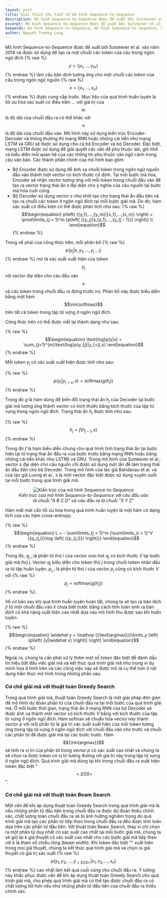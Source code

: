 ```yaml
---
layout: post
title: Giải thích chi tiết về mô hình Sequence-to-Sequence
description: Mô hình Sequence-to-Sequence được đề xuất bởi Sutskever et al. vào năm 2014 và được sử dụng để tạo ra một chuỗi các token của câu trong ngôn ngữ đích làm câu bản dịch tương ứng cho một chuỗi các token của câu trong ngôn ngữ nguồn được cung cấp trước.
excerpt: Mô hình Sequence-to-Sequence được đề xuất bởi Sutskever et al. vào năm 2014 và được sử dụng để tạo ra một chuỗi các token của câu trong ngôn ngữ đích làm câu bản dịch tương ứng cho một chuỗi các token của câu trong ngôn ngữ nguồn được cung cấp trước. Mô hình này sử dụng kiến trúc Encoder-Decoder và thông thường thì mạng RNN hoặc những cải tiến như mạng LSTM và GRU sẽ được sử dụng cho cả bộ Encoder và bộ Decoder. Đặc biệt, mạng LSTM được sử dụng để giải quyết các vấn đề phụ thuộc dài, ghi nhớ và biểu diễn mối quan hệ của các thông tin phụ thuộc vào ngữ cảnh trong câu văn bản.
keywords: mô hình Sequence-to-Sequence, mô hình Sequence to Sequence, Sequence to Sequence model, mô hình Seq2Seq
author: Nguyễn Trường Long
---
```


Mô hình Sequence-to-Sequence được đề xuất bởi Sutskever et al. vào năm 2014 và được sử dụng để tạo ra một chuỗi các token của câu trong ngôn ngữ đích {% raw %}$$ y = \left\{ {{y_1},...,{y_m}} \right\} $${% endraw %} làm câu bản dịch tương ứng cho một chuỗi các token của câu trong ngôn ngữ nguồn {% raw %}$$x = \left\{ {{x_1},...,{x_n}} \right\}$${% endraw %} được cung cấp trước. Mục tiêu của quá trình huấn luyện là tối ưu hóa xác suất có điều kiện ... với giá trị của $$m$$ là độ dài của chuỗi đầu ra có thể khác với $$n$$ là độ dài của chuỗi đầu vào. Mô hình này sử dụng kiến trúc Encoder-Decoder và thông thường thì mạng RNN hoặc những cải tiến như mạng LSTM và GRU sẽ được sử dụng cho cả bộ Encoder và bộ Decoder. Đặc biệt, mạng LSTM được sử dụng để giải quyết các vấn đề phụ thuộc dài, ghi nhớ và biểu diễn mối quan hệ của các thông tin phụ thuộc vào ngữ cảnh trong câu văn bản. Các thành phần chính của mô hình bao gồm:

- Bộ Encoder được sử dụng để ánh xạ chuỗi token trong ngôn ngữ nguồn đầu vào thành một vector có kích thước cố định. Tại mỗi bước mã hóa, Encoder sẽ nhận vector tương ứng với mỗi token trong chuỗi đầu vào để tạo ra vector trạng thái ẩn $s$ đại diện cho ý nghĩa của câu nguồn tại bước mã hóa cuối cùng.
- Bộ Decoder sử dụng vector $s$ như khởi tạo cho trạng thái ẩn đầu tiên và tạo ra chuỗi các token ở ngôn ngữ đích tại mỗi bước giải mã. Do đó, hàm xác suất có điều kiện có thể được phân tích như sau:
{% raw %}
$$\begin{equation}
	p\left( {{y_1},...,{y_m}|{x_1},...,{x_n}} \right) = \prod\limits_{j = 1}^m {p\left( {{y_j}|s,{y_1},...,{y_{j - 1}}} \right)} \\
\end{equation}$$
{% endraw %}

Trong vế phải của công thức trên, mỗi phân bố {% raw %} $$\begin{equation} {p\left( {{y_j}|s,{y_1},...,{y_{j - 1}}} \right)} \end{equation} $$ {% endraw %} mô tả xác suất xuất hiện của token $${y_j}$$ với vector đại diện cho câu đầu vào $$s$$ và các token trong chuỗi đầu ra đứng trước nó. Phân bố này được biểu diễn bằng một hàm $$\rm{softmax}$$ trên tất cả token trong tập từ vựng ở ngôn ngữ đích.


Công thức trên có thể được viết lại thành dạng như sau:

{% raw %}
$$\begin{equation}
\text{log}p(y|x) = \sum_{j=1}^{m}\text{log}p(y_{j}|y_{<j},s)
\end{equation}$$
{% endraw %}

Mỗi token $y_{j}$ có xác suất xuất hiện được tính như sau:

{% raw %}
$$\begin{equation}
p(y_{j}|y_{j<s},s) = \text{softmax}(g(h_{j}))
\end{equation}$$
{% endraw %}

Trong đó $g$ là hàm dùng để biến đổi trạng thái ẩn $h_{j}$ của Decoder tại bước giải mã tương ứng thành vector có kích thước bằng kích thước của tập từ vựng trong ngôn ngữ đích. Trạng thái ẩn $h_{j}$ được tính như sau:

{% raw %}
$$\begin{equation}
h_{j} = f(h_{j-1},s)
\end{equation}$$
{% endraw %}

Trong đó $f$ là hàm biểu diễn chung cho quá trình tính trạng thái ẩn tại bước hiện tại từ trạng thái ẩn đầu ra của bước trước bằng mạng RNN hoặc bằng những cải tiến khác như LSTM} và GRU. Trong mô hình của Sutskever et
al., vector $s$ đại diện cho câu nguồn chỉ được sử dụng một lần để làm trạng thái ẩn đầu tiên cho bộ Decoder. Trong mô hình của tác giả Bahdanau et al. và của tác giả Luong et al., $s$ là một vector đặc biệt được sử dụng xuyên suốt tại mỗi bước trong quá trình giải mã.

<figure class="image">
<center>
  <img src="https://nguyentruonglong.net/images/EndToEndModel.png" alt="Kiến trúc của mô hình Sequence-to-Sequence">
  <figcaption><i>Kiến trúc của mô hình Sequence-to-Sequence với câu đầu vào là chuỗi "A B C D" và câu đầu ra là chuỗi "X Y Z"</i></figcaption>
</center>
</figure>

Hàm mất mát cần tối ưu hóa trong quá trình huấn luyện là một hàm có dạng tích của các hàm cross-entropy:

{% raw %}
$$\begin{equation}
L =  - \sum\limits_{j = 1}^m {\sum\limits_{i = 1}^V {{q_{j,i}}\log \left( {{p_{j,i}}} \right)}}
\end{equation}$$
{% endraw %}

Trong đó, $q_{j,i}$ là phần tử thứ $i$ của vector one-hot $q_{j}$ có kích thước $V$ tại bước giải mã thứ $j$. Vector $q_{j}$ biểu diễn cho token thứ $j$ trong chuỗi token nhãn đầu ra từ tập huấn luyện. $p_{j,i}$ là phần tử thứ $i$ của vector $p_{j}$ cũng có kích thước $V$ với {% raw %}$${p_j} = {\text{softmax}}\left( {g\left( {{h_j}} \right)} \right)$${% endraw %}.

Về cơ bản sau khi quá trình huấn luyện hoàn tất, chúng ta sẽ tạo ra bản dịch $\widehat y$ từ một chuỗi đầu vào $\widehat x$ chưa biết trước bằng cách tính toán sinh ra bản dịch có khả năng xuất hiện cao nhất dựa vào mô hình thu được sau khi huấn luyện:

{% raw %}
$$\begin{equation}
\widehat y = \mathop {{\text{argmax}}}\limits_y \left( {p\left( {y|\widehat x} \right)} \right)
\end{equation}$$
{% endraw %}

Ngoài ra, chúng ta cần phải xử lý thêm một số token đặc biệt để đánh dấu tín hiệu bắt đầu việc giải mã và kết thúc quá trình giải mã như trong ví dụ minh họa ở hình trên và các công việc này sẽ được mô tả cụ thể hơn ở nội dung hiện thực mô hình trong những phần sau.

### Cơ chế giải mã với thuật toán Greedy Search

Trong quá trình giải mã, thuật toán Greedy Search là một giải pháp đơn giản để mô hình dự đoán phần tử của chuỗi đầu ra tại mỗi bước của quá trình giải mã. Ở mỗi bước thời gian, trạng thái ẩn ở mạng RNN của bộ Decoder sẽ được ánh xạ thành một vector có kích thước $V$ bằng với kích thước của tập từ vựng ở ngôn ngữ đích. Hàm sofmax sẽ chuẩn hóa vector này thành vector $p$ với mỗi phần tử là giá trị xác suất xuất hiện của mỗi token tương ứng trong tập từ vựng ở ngôn ngữ đích với chuỗi đầu vào cho trước và chuỗi các phần tử đã được giải mã tại các bước trước. Hàm $${\rm{argmax}}$$ sẽ tính ra vị trí của phần tử trong vector $p$ có xác suất cao nhất và chúng ta sẽ chọn ra được token có vị trí tương đương với giá trị này trong tập từ vựng ở ngôn ngữ đích. Quá trình giải mã dừng lại khi trong chuỗi đầu ra xuất hiện token đặc biệt "$$ < EOS >$$".

### Cơ chế giải mã với thuật toán Beam Search

Một vấn đề khi áp dụng thuật toán Greedy Search trong quá trình giải mã là nếu những phần tử đầu tiên trong chuỗi đầu ra được dự đoán thiếu chính xác, chất lượng toàn chuỗi đầu ra sẽ bị ảnh hưởng nghiêm trọng do quá trình giải mã tạo các phần tử tiếp theo trong chuỗi đầu ra đều được tính toán dựa trên các phần tử đầu tiên. Với thuật toán Beam Search, thay vì chỉ chọn ra một phần tử duy nhất có xác suất cao nhất tại mỗi bước giải mã, chúng ta sẽ giữ lại $k$ giả thuyết có xác suất cao nhất cho các bước giải mã tiếp theo với $k$ là tham số chiều rộng (beam width). Khi token đặc biệt "<EOS>" xuất hiện trong mọi giả thuyết, chúng ta kết thúc quá trình giải mã và chọn ra giả thuyết có giá trị xác suất {% raw %}$$p\left( {{y_1},{y_2},...,{y_{ < EOS > }}|{x_1},{x_2},...,{x_n}} \right)$${% endraw %} cao nhất làm kết quả cuối cùng cho chuỗi đầu ra. Ý tưởng này khắc phục được vấn đề khi áp dụng thuật toán Greedy Search cho quá trình giải mã, cho phép quá trình giải mã có thể tạo được chuỗi đầu ra có chất lượng tốt hơn nếu như những phần tử đầu tiên của chuỗi đầu ra thiếu chính xác.
